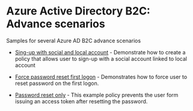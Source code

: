 # Azure Active Directory B2C: Advance scenarios

Samples for several Azure AD B2C advance scenarios 

- [Sing-up with social and local account](policies/sign-up-with-social-and-local-account) - Demonstrate how to create a policy that allows user to sign-up with a social account linked to local account

- [Force password reset first logon](policies/force-password-reset-first-logon) - Demonstrates how to force user to reset password on the first logon.  
 
- [Password reset only](policies/password-reset-only) - This example policy prevents the user form issuing an access token after resetting the password. 